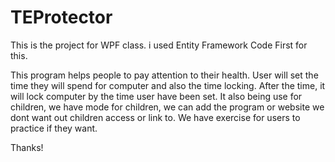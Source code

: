 # TEProtector
This is the project for WPF class.
i used Entity Framework Code First for this.

This program helps people to pay attention to their health. User will set the time they will spend for computer and also the time locking. After the time, it will lock computer by the time user have been set. It also being use for children, we have mode for children, we can add the program or website we dont want out children access or link to. We have exercise for users to practice if they want.

Thanks!
